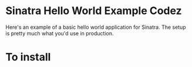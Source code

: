 # Sinatra Hello World Example Codez
Here's an example of a basic hello world application for Sinatra. The setup is pretty much what you'd use in production.

# To install 
